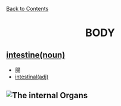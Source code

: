 ﻿[Back to Contents](../../README.md)

# <p style="text-align: center;">BODY</p>


## [intestine(noun)](https://www.oxfordlearnersdictionaries.com/definition/english/intestine)
- 腸
- [intestinal(adj)](https://www.oxfordlearnersdictionaries.com/definition/english/intestinal)



## ![The internal Organs](https://www.oxfordlearnersdictionaries.com/media/english/fullsize/i/int/inter/internal_organs.png "Internal Organs")
